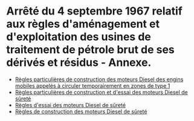 # Arrêté du 4 septembre 1967 relatif aux règles d'aménagement et d'exploitation des usines de traitement de pétrole brut de ses dérivés et résidus - Annexe.

- [Règles particulières de construction des moteurs Diesel des engins mobiles appelés à circuler temporairement en zones de type 1](regles-particulieres-de-construction-des-moteurs-diesel-des-engins-mobiles-appeles-a)
- [Règles particulières de construction et d'essai des moteurs Diesel de sûreté](regles-particulieres-de-construction-et)
- [Règles d'essai des moteurs Diesel de sûreté](regles-d-essai-des-moteurs-diesel-de-surete)
- [Règles de construction des moteurs Diesel de sûreté](regles-de-construction-des-moteurs-diesel-de-surete)
